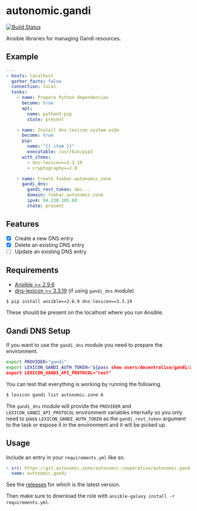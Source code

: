 # autonomic.gandi

[![Build Status](https://drone.autonomic.zone/api/badges/autonomic-cooperative/autonomic.gandi/status.svg)](https://drone.autonomic.zone/autonomic-cooperative/autonomic.gandi)

Ansible libraries for managing Gandi resources.

## Example

```yaml
---
- hosts: localhost
  gather_facts: false
  connection: local
  tasks:
    - name: Prepare Python dependencies
      become: true
      apt:
        name: python3-pip
        state: present

    - name: Install dns-lexicon system wide
      become: true
      pip:
        name: "{{ item }}"
        executable: /usr/bin/pip3
      with_items:
        - dns-lexicon==3.3.19
        - cryptography==2.8

    - name: Create foobar.autonomic.zone
      gandi_dns:
        gandi_rest_token: abc...
        domain: foobar.autonomic.zone
        ipv4: 94.130.105.60
        state: present
```

## Features

- [x] Create a new DNS entry
- [x] Delete an existing DNS entry
- [ ] Update an existing DNS entry

## Requirements

- [Ansible >= 2.9.6](https://pypi.org/project/ansible/)
- [dns-lexicon >= 3.3.19](https://pypi.org/project/dns-lexicon/) (if using `gandi_dns` module)

```bash
$ pip install ansible==2.6.9 dns-lexicon==3.3.19
```

These should be present on the localhost where you run Ansible.

## Gandi DNS Setup

If you want to use the `gandi_dns` module you need to prepare the environment.

```bash
export PROVIDER="gandi"
export LEXICON_GANDI_AUTH_TOKEN="${pass show users/decentral1se/gandi/api_key)"
export LEXICON_GANDI_API_PROTOCOL="rest"
```

You can test that everything is working by running the following.

```bash
$ lexicon gandi list autonomic.zone A
```

The `gandi_dns` module will provide the `PROVIDER` and
`LEXICON_GANDI_API_PROTOCOL` environment variables internally so you only need
to pass `LEXICON_GANDI_AUTH_TOKEN` as the `gandi_rest_token` argument to the
task or expose it in the environment and it will be picked up.

## Usage

Include an entry in your `requirements.yml` like so.

```yaml
- src: https://git.autonomic.zone/autonomic-cooperative/autonomic.gandi/archive/0.0.5.tar.gz
  name: autonomic.gandi
```

See the [releases](https://git.autonomic.zone/autonomic-cooperative/autonomic.gandi/releases) for which is the latest version.

Then make sure to download the role with `ansible-galaxy install -r requirements.yml`.
